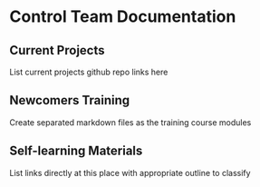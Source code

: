 # Control Team Documentation

## Current Projects

List current projects github repo links here

## Newcomers Training

Create separated markdown files as the training course modules

## Self-learning Materials

List links directly at this place with appropriate outline to classify 
